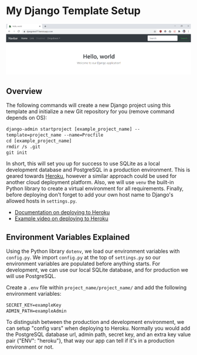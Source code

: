 # My Django Template Setup
![Photo of the website](/static/myImages/repoPreview.png)

## Overview
The following commands will create a new Django project using this template and initialize a new Git repository for you (remove command depends on OS):
```
django-admin startproject [example_project_name] --template=project_name --name=Procfile
cd [example_project_name]
rmdir /s .git
git init
```
In short, this will set you up for success to use SQLite as a local development database and PostgreSQL in a production environment. This is geared towards [Heroku](https://www.heroku.com/), however a similar approach could be used for another cloud deployment platform. Also, we will use `venv` the built-in Python library to create a virtual environment for all requirements. Finally, before deploying don't forget to add your own host name to Django's allowed hosts in `settings.py`.

- [Documentation on deploying to Heroku](https://devcenter.heroku.com/articles/deploying-python)
- [Example video on deploying to Heroku](https://www.youtube.com/watch?v=kBwhtEIXGII)

## Environment Variables Explained
Using the Python library `dotenv`, we load our environment variables with `config.py`. We import `config.py` at the top of `settings.py` so our environment variables are populated before anything starts. For development, we can use our local SQLite database, and for production we will use PostgreSQL.

Create a `.env` file within `project_name/project_name/` and add the following environment variables:
```
SECRET_KEY=exampleKey
ADMIN_PATH=exampleAdmin
```

To distinguish between the production and development environment, we can setup "config vars" when deploying to Heroku. Normally you would add the PostgreSQL database url, admin path, secret key, and an extra key value pair {"ENV": "heroku"}, that way our app can tell if it's in a production environment or not.
